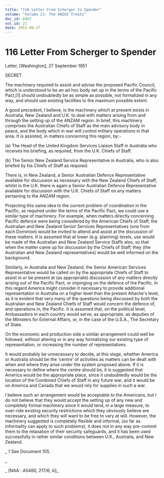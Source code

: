 ```yaml
---
title: "116 Letter From Scherger to Spender"
volume: "Volume 21: The ANZUS Treaty"
doc_id: 8467
vol_id: 21
date: 1951-09-27
---
```


# 116 Letter From Scherger to Spender

Letter, [Washington], 27 September 1951

SECRET

The machinery required to assist and advise the proposed Pacific Council, which is understood to be an ad hoc body set up in the terms of the Pacific Pact,[1] should undoubtedly be as simple as possible, not formalized in any way, and should use existing facilities to the maximum possible extent.

A good precedent, I believe, is the machinery which at present exists in Australia, New Zealand and U.K. to deal with matters arising from and through the setting up of the ANZAM region. In brief, this machinery comprises the Australian Chiefs of Staff as the main advisory body in peace, and the body which in war will control military operations in that area. It is assisted, in matters concerning this region, by:-

(a) The Head of the United Kingdom Services Liaison Staff in Australia who receives his briefing, as required, from the U.K. Chiefs of Staff.

(b) The Senior New Zealand Service Representative in Australia, who is also briefed by his Chiefs of Staff as required.

There is, in New Zealand, a Senior Australian Defence Representative available for discussion as necessary with the New Zealand Chiefs of Staff, whilst in the U.K. there is again a Senior Australian Defence Representative available for discussion with the U.K. Chiefs of Staff on any matters pertaining to the ANZAM region.

Projecting this same idea to the current problem of coordination in the Pacific, as required under the terms of the Pacific Pact, we could use a similar type of machinery. For example, when matters directly concerning Pacific defence were being considered by the American Chiefs of Staff, the Australian and New Zealand Senior Services Representatives (one from each Dominion) would be invited to attend and assist at the discussion of these matters. It is assumed that at lower (e.g. planning) levels, use would be made of the Australian and New Zealand Service Staffs also, so that when the matter came up for discussion by the Chiefs of Staff, they (the Australian and New Zealand representatives) would be well informed on the background.

Similarly, in Australia and New Zealand, the Senior American Services Representative would be called on by the appropriate Chiefs of Staff to assist in or be present at (as appropriate) discussion of any matters directly arising out of the Pacific Pact, or impinging on the defence of the Pacific. In this regard America might consider it necessary to provide additional representation in Australia on a higher level than the present Attache's level, as it is evident that very many of the questions being discussed by both the Australian and New Zealand Chiefs of Staff would concern the defence of, and operations in, the Pacific. It is assumed that, on the political level, Ambassadors in each country would serve, as appropriate, as deputies of the Ministers for External Affairs, or, in the case of the U.S.A., The Secretary of State.

On the economic and production side a similar arrangement could well be followed, without altering or in any way formalizing our existing type of representation, or increasing the number of representatives.

It would probably be unnecessary to decide, at this stage, whether America or Australia should be the 'centre' of activities as matters can be dealt with when and where they arise under the system proposed above. If it is necessary to define where the centre should be, it is suggested that America would be the appropriate place, since it undoubtedly would be the location of the Combined Chiefs of Staff in any future war, and it would be on America and Canada that we would rely for supplies in such a war.

I believe such an arrangement would be acceptable to the Americans, but I do not believe that they would accept the setting up of any new and completely formal machinery since it would tend, in a large measure, to over-ride existing security restrictions which they obviously believe are necessary, and which they will want to be free to vary at will. However, the machinery suggested is completely flexible and informal, (so far as informality can apply to such problems), it does not in any way pre-commit them to the relaxation of their security safeguards, and it has been used successfully in rather similar conditions between U.K., Australia, and New Zealand.

_ 1 See Document 105.

_

_ [NAA : A5460, 217/6, iii]_
